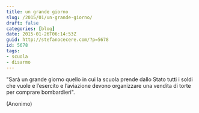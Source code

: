 ```yaml
---
title: un grande giorno
slug: /2015/01/un-grande-giorno/
draft: false
categories: [blog]
date: 2015-01-26T06:14:53Z
guid: http://stefanocecere.com/?p=5678
id: 5678
tags:
- scuola
- disarmo
---
```


"Sarà un grande giorno quello in cui la scuola prende dallo Stato tutti i soldi che vuole e l’esercito e l’aviazione devono organizzare una vendita di torte per comprare bombardieri".

(Anonimo)